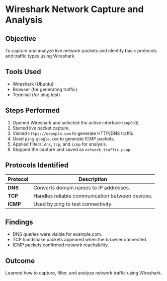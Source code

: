 # Wireshark Network Capture and Analysis

## Objective
To capture and analyze live network packets and identify basic protocols and traffic types using Wireshark.

## Tools Used
- Wireshark (Ubuntu)
- Browser (for generating traffic)
- Terminal (for ping test)

## Steps Performed
1. Opened Wireshark and selected the active interface (`enp0s3`).
2. Started live packet capture.
3. Visited `https://example.com` to generate HTTP/DNS traffic.
4. Used `ping google.com` to generate ICMP packets.
5. Applied filters: `dns`, `tcp`, and `icmp` for analysis.
6. Stopped the capture and saved as `network_traffic.pcap`.

## Protocols Identified
| Protocol | Description |
|-----------|--------------|
| **DNS** | Converts domain names to IP addresses. |
| **TCP** | Handles reliable communication between devices. |
| **ICMP** | Used by ping to test connectivity. |

## Findings
- DNS queries were visible for example.com.
- TCP handshake packets appeared when the browser connected.
- ICMP packets confirmed network reachability.

## Outcome
Learned how to capture, filter, and analyze network traffic using Wireshark.
